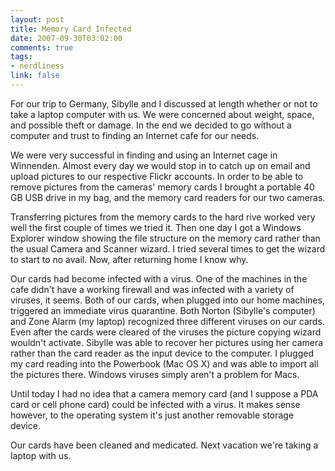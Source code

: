 ```yaml
--- 
layout: post
title: Memory Card Infected
date: 2007-09-30T03:02:00
comments: true
tags:
- nerdliness
link: false
---
```

For our trip to Germany, Sibylle and I discussed at length whether or not to take a laptop computer with us.  We were concerned about weight, space, and possible theft or damage.  In the end we decided to go without a computer and trust to finding an Internet cafe for our needs.

We were very successful in finding and using an Internet cage in Winnenden.  Almost every day we would stop in to catch up on email and upload pictures to our respective Flickr accounts.  In order to be able to remove pictures from the cameras' memory cards I brought a portable 40 GB USB drive in my bag, and the memory card readers for our two cameras.

Transferring pictures from the memory cards to the hard rive worked very well the first couple of times we tried it.  Then one day I got a Windows Explorer window showing the file structure on the memory card rather than the usual Camera and Scanner wizard.  I tried several times to get the wizard to start to no avail.  Now, after returning home I know why.

Our cards had become infected with a virus.  One of the machines in the cafe didn't have a working firewall and was infected with a variety of viruses, it seems.  Both of our cards, when plugged into our home machines, triggered an immediate virus quarantine.  Both Norton (Sibylle's computer) and Zone Alarm (my laptop) recognized three different viruses on our cards.  Even after the cards were cleared of the viruses the picture copying wizard wouldn't activate.  Sibylle was able to recover her pictures using her camera rather than the card reader as the input device to the computer.  I plugged my card reading into the Powerbook (Mac OS X) and was able to import all the pictures there.  Windows viruses simply aren't a problem for Macs.

Until today I had no idea that a camera memory card (and I suppose a PDA card or cell phone card) could be infected with a virus.  It makes sense however, to the operating system it's just another removable storage device.

Our cards have been cleaned and medicated.  Next vacation we're taking a laptop with us.

